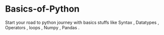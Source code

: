 # Basics-of-Python
Start your road to python journey with basics stuffs like Syntax , Datatypes , Operators , loops , Numpy , Pandas .
